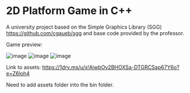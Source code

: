 # 2D Platform Game in C++

A university project based on the Simple Graphics Library (SGG) https://github.com/cgaueb/sgg and base code provided by the professor.

Game preview:

![image](https://github.com/user-attachments/assets/80818bda-e5ea-482c-9573-745e14bf3551)
![image](https://github.com/user-attachments/assets/03f95bee-8358-4c2d-8001-379edff1bf7e)
![image](https://github.com/user-attachments/assets/bf31450b-d689-4519-8002-48e453e26e44)


Link to assets: https://1drv.ms/u/s!AiwbOv2BHOXSa-DTGRCSap67Y6o?e=Z6loh4

Need to add assets folder into the bin folder.
